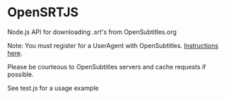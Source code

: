 OpenSRTJS
=========

Node.js API for downloading .srt's from OpenSubtitles.org

Note: You must register for a UserAgent with OpenSubtitles. [Instructions here](http://trac.opensubtitles.org/projects/opensubtitles/wiki/DevReadFirst).

Please be courteous to OpenSubtitles servers and cache requests if possible.

See test.js for a usage example

